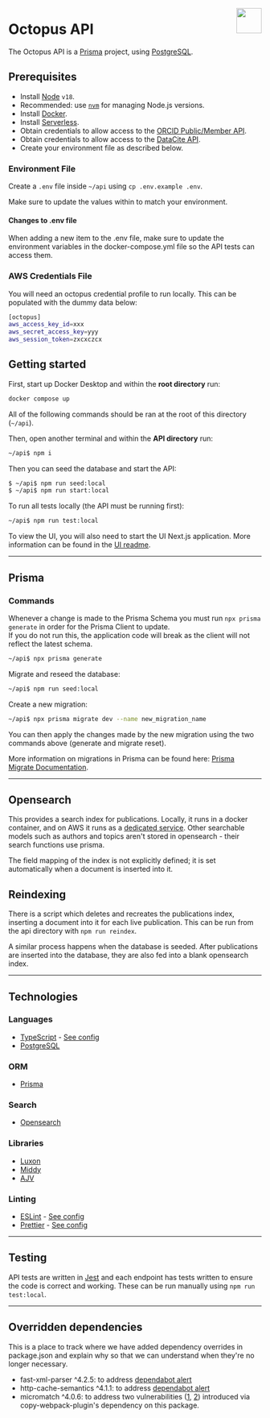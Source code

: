 <img src="https://www.jisc.ac.uk/sites/all/themes/jisc_clean/img/jisc-logo.svg" align="right" width=50 height=50/><h1 align="left">Octopus API</h1>

The Octopus API is a [Prisma](https://www.prisma.io/) project, using [PostgreSQL](https://www.postgresql.org/).

## Prerequisites

-   Install [Node](https://github.com/nodejs/node) `v18`.
-   Recommended: use [`nvm`](https://github.com/nvm-sh/nvm) for managing Node.js versions.
-   Install [Docker](https://docs.docker.com/get-docker).
-   Install [Serverless](https://www.serverless.com).
-   Obtain credentials to allow access to the [ORCID Public/Member API](https://info.orcid.org/documentation/integration-guide/registering-a-public-api-client/).
-   Obtain credentials to allow access to the [DataCite API](https://support.datacite.org/docs/api).
-   Create your environment file as described below.

### Environment File

Create a `.env` file inside `~/api` using `cp .env.example .env`.

Make sure to update the values within to match your environment.

#### Changes to .env file

When adding a new item to the .env file, make sure to update the environment variables in the docker-compose.yml file so the API tests can access them.

### AWS Credentials File

You will need an octopus credential profile to run locally. This can be populated with the dummy data below:

```bash
[octopus]
aws_access_key_id=xxx
aws_secret_access_key=yyy
aws_session_token=zxcxczcx
```

## Getting started

First, start up Docker Desktop and within the **root directory** run:

```bash
docker compose up
```

All of the following commands should be ran at the root of this directory (`~/api`).

Then, open another terminal and within the **API directory** run:

```bash
~/api$ npm i
```

Then you can seed the database and start the API:

```bash
$ ~/api$ npm run seed:local
$ ~/api$ npm run start:local
```

To run all tests locally (the API must be running first):

```bash
~/api$ npm run test:local
```

To view the UI, you will also need to start the UI Next.js application. More information can be found in the [UI readme](../ui/README.md).

---

## Prisma

### Commands

Whenever a change is made to the Prisma Schema you must run `npx prisma generate` in order for the Prisma Client to update.  
If you do not run this, the application code will break as the client will not reflect the latest schema.

```bash
~/api$ npx prisma generate
```

Migrate and reseed the database:

```bash
~/api$ npm run seed:local
```

Create a new migration:

```bash
~/api$ npx prisma migrate dev --name new_migration_name
```

You can then apply the changes made by the new migration using the two commands above (generate and migrate reset).

More information on migrations in Prisma can be found here: [Prisma Migrate Documentation](https://www.prisma.io/docs/concepts/components/prisma-migrate/).

---

## Opensearch

This provides a search index for publications. Locally, it runs in a docker container, and on AWS it runs as a [dedicated service](https://aws.amazon.com/opensearch-service/). Other searchable models such as authors and topics aren't stored in opensearch - their search functions use prisma.

The field mapping of the index is not explicitly defined; it is set automatically when a document is inserted into it.

## Reindexing

There is a script which deletes and recreates the publications index, inserting a document into it for each live publication. This can be run from the api directory with `npm run reindex`.

A similar process happens when the database is seeded. After publications are inserted into the database, they are also fed into a blank opensearch index.

---

## Technologies

### Languages

-   [TypeScript](https://www.typescriptlang.org/) - [See config]('./tsconfig.json')
-   [PostgreSQL](https://www.postgresql.org/)

### ORM

-   [Prisma](https://www.prisma.io/)

### Search

-   [Opensearch](https://opensearch.org/)

### Libraries

-   [Luxon](https://moment.github.io/luxon/)
-   [Middy](https://middy.js.org/)
-   [AJV](https://ajv.js.org/)

### Linting

-   [ESLint](https://eslint.org/) - [See config]('./.eslintrc.json')
-   [Prettier](https://prettier.io/) - [See config]('./.prettierrc.json')

---

## Testing

API tests are written in [Jest](https://jestjs.io/) and each endpoint has tests written to ensure the code is correct and working. These can be run manually using `npm run test:local`.

---

## Overridden dependencies

This is a place to track where we have added dependency overrides in package.json and explain why so that we can understand when they're no longer necessary.

-   fast-xml-parser ^4.2.5: to address [dependabot alert](https://github.com/JiscSD/octopus/security/dependabot/59)
-   http-cache-semantics ^4.1.1: to address [dependabot alert](https://github.com/JiscSD/octopus/security/dependabot/45)
-   micromatch ^4.0.6: to address two vulnerabilities ([1](https://security.snyk.io/vuln/SNYK-JS-BRACES-6838727), [2](https://security.snyk.io/vuln/SNYK-JS-MICROMATCH-6838728)) introduced via copy-webpack-plugin's dependency on this package.
